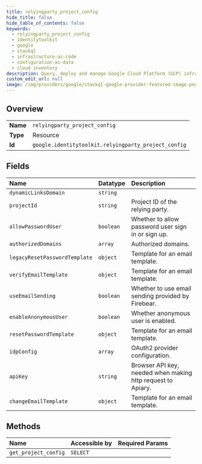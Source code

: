 ```yaml
---
title: relyingparty_project_config
hide_title: false
hide_table_of_contents: false
keywords:
  - relyingparty_project_config
  - identitytoolkit
  - google    
  - stackql
  - infrastructure-as-code
  - configuration-as-data
  - cloud inventory
description: Query, deploy and manage Google Cloud Platform (GCP) infrastructure and resources using SQL
custom_edit_url: null
image: /img/providers/google/stackql-google-provider-featured-image.png
---
```

  
    

## Overview
<table><tbody>
<tr><td><b>Name</b></td><td><code>relyingparty_project_config</code></td></tr>
<tr><td><b>Type</b></td><td>Resource</td></tr>
<tr><td><b>Id</b></td><td><code>google.identitytoolkit.relyingparty_project_config</code></td></tr>
</tbody></table>

## Fields
| Name | Datatype | Description |
|:-----|:---------|:------------|
| `dynamicLinksDomain` | `string` |  |
| `projectId` | `string` | Project ID of the relying party. |
| `allowPasswordUser` | `boolean` | Whether to allow password user sign in or sign up. |
| `authorizedDomains` | `array` | Authorized domains. |
| `legacyResetPasswordTemplate` | `object` | Template for an email template. |
| `verifyEmailTemplate` | `object` | Template for an email template. |
| `useEmailSending` | `boolean` | Whether to use email sending provided by Firebear. |
| `enableAnonymousUser` | `boolean` | Whether anonymous user is enabled. |
| `resetPasswordTemplate` | `object` | Template for an email template. |
| `idpConfig` | `array` | OAuth2 provider configuration. |
| `apiKey` | `string` | Browser API key, needed when making http request to Apiary. |
| `changeEmailTemplate` | `object` | Template for an email template. |
## Methods
| Name | Accessible by | Required Params |
|:-----|:--------------|:----------------|
| `get_project_config` | `SELECT` |  |
